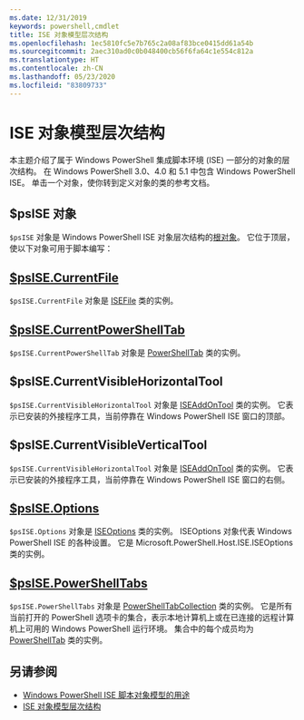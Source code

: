 ```yaml
---
ms.date: 12/31/2019
keywords: powershell,cmdlet
title: ISE 对象模型层次结构
ms.openlocfilehash: 1ec5810fc5e7b765c2a08af83bce0415dd61a54b
ms.sourcegitcommit: 2aec310ad0c0b048400cb56f6fa64c1e554c812a
ms.translationtype: HT
ms.contentlocale: zh-CN
ms.lasthandoff: 05/23/2020
ms.locfileid: "83809733"
---
```

# <a name="the-ise-object-model-hierarchy"></a>ISE 对象模型层次结构

本主题介绍了属于 Windows PowerShell 集成脚本环境 (ISE) 一部分的对象的层次结构。 在 Windows PowerShell 3.0、4.0 和 5.1 中包含 Windows PowerShell ISE。 单击一个对象，使你转到定义对象的类的参考文档。

## <a name="psise-object"></a>$psISE 对象

`$psISE` 对象是 Windows PowerShell ISE 对象层次结构的[根对象](The-ObjectModelRoot-Object.md)。 它位于顶层，使以下对象可用于脚本编写：

## <a name="psisecurrentfile"></a>[$psISE.CurrentFile](The-ISEFile-Object.md)

`$psISE.CurrentFile` 对象是 [ISEFile](The-ISEFile-Object.md) 类的实例。

## <a name="psisecurrentpowershelltab"></a>[$psISE.CurrentPowerShellTab](The-PowerShellTab-Object.md)

`$psISE.CurrentPowerShellTab` 对象是 [PowerShellTab](The-PowerShellTab-Object.md) 类的实例。

## <a name="psisecurrentvisiblehorizontaltool"></a>$psISE.CurrentVisibleHorizontalTool

`$psISE.CurrentVisibleHorizontalTool` 对象是 [ISEAddOnTool](The-ISEAddOnTool-Object.md) 类的实例。 它表示已安装的外接程序工具，当前停靠在 Windows PowerShell ISE 窗口的顶部。

## <a name="psisecurrentvisibleverticaltool"></a>$psISE.CurrentVisibleVerticalTool

`$psISE.CurrentVisibleHorizontalTool` 对象是 [ISEAddOnTool](The-ISEAddOnTool-Object.md) 类的实例。 它表示已安装的外接程序工具，当前停靠在 Windows PowerShell ISE 窗口的右侧。

## <a name="psiseoptions"></a>[$psISE.Options](The-ISEOptions-Object.md)

`$psISE.Options` 对象是 [ISEOptions](The-ISEOptions-Object.md) 类的实例。 ISEOptions 对象代表 Windows PowerShell ISE 的各种设置。 它是 Microsoft.PowerShell.Host.ISE.ISEOptions 类的实例。

## <a name="psisepowershelltabs"></a>[$psISE.PowerShellTabs](The-PowerShellTabCollection-Object.md)

`$psISE.PowerShellTabs` 对象是 [PowerShellTabCollection](The-PowerShellTabCollection-Object.md) 类的实例。 它是所有当前打开的 PowerShell 选项卡的集合，表示本地计算机上或在已连接的远程计算机上可用的 Windows PowerShell 运行环境。 集合中的每个成员均为 [PowerShellTab](The-PowerShellTab-Object.md) 类的实例。

## <a name="see-also"></a>另请参阅

- [Windows PowerShell ISE 脚本对象模型的用途](Purpose-of-the-Windows-PowerShell-ISE-Scripting-Object-Model.md)
- [ISE 对象模型层次结构](The-ISE-Object-Model-Hierarchy.md)
